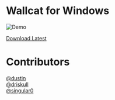 Wallcat for Windows
==============================

![Demo](https://github.com/PaitoAnderson/WallcatWindows/raw/master/demo.png)

[Download Latest](https://github.com/PaitoAnderson/WallcatWindows/releases/latest)

Contributors
============
[@dustin](https://github.com/dustinsenos)  
[@driskull](https://github.com/driskull)  
[@singular0](https://github.com/singular0)  
